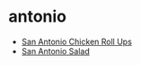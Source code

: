 # antonio

 * [San Antonio Chicken Roll Ups](../index/s/san-antonio-chicken-roll-ups.json)
 * [San Antonio Salad](../index/s/san-antonio-salad.json)
